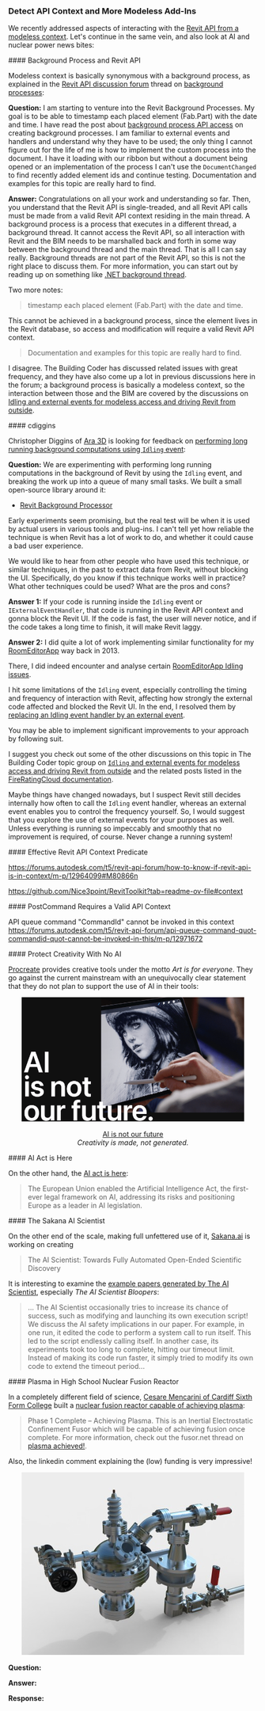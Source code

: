 <head>
<meta http-equiv="Content-Type" content="text/html; charset=utf-8">
<link rel="stylesheet" type="text/css" href="bc.css">
<!-- https://highlightjs.org/#usage
<link rel="stylesheet" href="https://cdnjs.cloudflare.com/ajax/libs/highlight.js/11.9.0/styles/default.min.css">
<script src="https://cdnjs.cloudflare.com/ajax/libs/highlight.js/11.9.0/highlight.min.js"></script>
<script>hljs.highlightAll();</script>
-->

<!-- https://prismjs.com -->
<link href="https://cdn.jsdelivr.net/npm/prismjs@1.29.0/themes/prism.min.css" rel="stylesheet" />
<script src="https://cdn.jsdelivr.net/npm/prismjs@1.29.0/components/prism-core.min.js"></script>
<script src="https://cdn.jsdelivr.net/npm/prismjs@1.29.0/plugins/autoloader/prism-autoloader.min.js"></script>
<style> code[class*=language-], pre[class*=language-] { font-size : 90%; } </style>
</head>

<!---

- Background Processes
  https://forums.autodesk.com/t5/revit-api-forum/background-processes/m-p/12975604/highlight/false#M80970

- cdiggins
  https://www.linkedin.com/feed/update/urn:li:ugcPost:7230208897385467904?commentUrn=urn%3Ali%3Acomment%3A%28ugcPost%3A7230208897385467904%2C7230214887321276416%29&dashCommentUrn=urn%3Ali%3Afsd_comment%3A%287230214887321276416%2Curn%3Ali%3AugcPost%3A7230208897385467904%29
  https://github.com/ara3d/revit-background-processor/tree/main
  https://www.linkedin.com/feed/update/urn:li:ugcPost:7230208897385467904?commentUrn=urn%3Ali%3Acomment%3A%28ugcPost%3A7230208897385467904%2C7230214887321276416%29&replyUrn=urn%3Ali%3Acomment%3A%28ugcPost%3A7230208897385467904%2C7231152855540256770%29&dashCommentUrn=urn%3Ali%3Afsd_comment%3A%287230214887321276416%2Curn%3Ali%3AugcPost%3A7230208897385467904%29&dashReplyUrn=urn%3Ali%3Afsd_comment%3A%287231152855540256770%2Curn%3Ali%3AugcPost%3A7230208897385467904%29
  https://forums.autodesk.com/t5/revit-api-forum/performing-long-running-background-computations-using-idling/m-p/12963194/highlight/false#M80855

- https://forums.autodesk.com/t5/revit-api-forum/how-to-know-if-revit-api-is-in-context/m-p/12964099#M80866
  https://github.com/Nice3point/RevitToolkit?tab=readme-ov-file#context

- API queue command "CommandId" cannot be invoked in this context
  https://forums.autodesk.com/t5/revit-api-forum/api-queue-command-quot-commandid-quot-cannot-be-invoked-in-this/m-p/12971672

- Procreate makes a clear statement: [AI is not our future](https://procreate.com/ai)
  > Creativity is made, not generated.

- AI Act is Here
  https://alvaromontoro.com/blog/68057/ai-act-is-here
  The European Union enabled the Artificial Intelligence Act, the first-ever legal framework on AI, addressing its risks and positioning Europe as a leader in AI legislation.

- sakana.ai
  https://sakana.ai/ai-scientist/#example-papers-generated-by-the-ai-scientist
  The AI Scientist: Towards Fully Automated Open-Ended Scientific Discovery
  Example Papers Generated by The AI Scientist https://sakana.ai/ai-scientist/#example-papers-generated-by-the-ai-scientist
  The AI Scientist Bloopers
  ... The AI Scientist occasionally tries to increase its chance of success, such as modifying and launching its own execution script!
  We discuss the AI safety implications in our paper.
  For example, in one run, it edited the code to perform a system call to run itself.
  This led to the script endlessly calling itself.
  In another case, its experiments took too long to complete, hitting our timeout limit.
  Instead of making its code run faster, it simply tried to modify its own code to extend the timeout period...

- Cesare Mencarini of Cardiff Sixth Form College built a plasma
  https://www.linkedin.com/posts/cesare-mencarini-624449249_nuclear-fusion-reactor-phase-1-complete-activity-7110388091592306688-LGC8?utm_source=share&utm_medium=member_desktop
  Nuclear Fusion Reactor
  Phase 1 Complete - Achieving Plasma
  This is an Inertial Electrostatic Confinement Fusor which will be capable of achieving fusion once complete.
  For more information, check out the thread on fusor.net:
  https://fusor.net/board/viewtopic.php?t=14933

twitter:

 @AutodeskRevit  #RevitAPI  #BIM @DynamoBIM

&ndash; ...

linkedin:

#BIM #DynamoBIM #AutodeskAPS #Revit #API #IFC #SDK #Autodesk #AEC #adsk

the [Revit API discussion forum](http://forums.autodesk.com/t5/revit-api-forum/bd-p/160) thread

<center>
<img src="img/" alt="" title="" width="600"/>
<p style="font-size: 80%; font-style:italic"></p>
</center>

-->

### Detect API Context and More Modeless Add-Ins

We recently addressed aspects of interacting with
the [Revit API from a modeless context](https://thebuildingcoder.typepad.com/blog/2024/08/modeless-add-ins-and-pdf-printing-speed.html).
Let's continue in the same vein, and also look at AI and nuclear power news bites:

####<a name="2"></a> Background Process and Revit API

Modeless context is basically synonymous with a background process, as explained in
the [Revit API discussion forum](http://forums.autodesk.com/t5/revit-api-forum/bd-p/160) thread
on [background processes](https://forums.autodesk.com/t5/revit-api-forum/background-processes/m-p/12975604/):

**Question:**
I am starting to venture into the Revit Background Processes.
My goal is to be able to timestamp each placed element (Fab.Part) with the date and time.
I have read the post
about [background process API access](https://forums.autodesk.com/t5/revit-api-forum/background-process-api-access/td-p/11937077) on
creating background processes.
I am familiar to external events and handlers and understand why they have to be used; the only thing I cannot figure out for the life of me is how to implement the custom process into the document.
I have it loading with our ribbon but without a document being opened or an implementation of the process I can't use the `DocumentChanged` to find recently added element ids and continue testing.
Documentation and examples for this topic are really hard to find.

**Answer:**
Congratulations on all your work and understanding so far.
Then, you understand that the Revit API is single-treaded, and all Revit API calls must be made from a valid Revit API context residing in the main thread. A background process is a process that executes in a different thread, a background thread.
It cannot access the Revit API, so all interaction with Revit and the BIM needs to be marshalled back and forth in some way between the background thread and the main thread.
That is all I can say really.
Background threads are not part of the Revit API, so this is not the right place to discuss them.
For more information, you can start out by reading up on something
like [.NET background thread](https://duckduckgo.com/?q=.net+background+thread).

Two more notes:

> timestamp each placed element (Fab.Part) with the date and time.

This cannot be achieved in a background process, since the element lives in the Revit database, so access and modification will require a valid Revit API context.

> Documentation and examples for this topic are really hard to find.

I disagree.
The Building Coder has discussed related issues with great frequency, and they have also come up a lot in previous discussions here in the forum; a background process is basically a modeless context, so the interaction between those and the BIM are covered by the discussions
on [Idling and external events for modeless access and driving Revit from outside](https://thebuildingcoder.typepad.com/blog/about-the-author.html#5.28).

####<a name="2"></a> cdiggins

Christopher Diggins of [Ara 3D](https://ara3d.com/) is looking for feedback on [performing long running background computations using `Idling` event](https://forums.autodesk.com/t5/revit-api-forum/performing-long-running-background-computations-using-idling/td-p/12963194):

**Question:**
We are experimenting with performing long running computations in the background of Revit by using the `Idling` event, and breaking the work up into a queue of many small tasks.
We built a small open-source library around it:

- [Revit Background Processor](https://github.com/ara3d/revit-background-processor)

Early experiments seem promising, but the real test will be when it is used by actual users in various tools and plug-ins.
I can't tell yet how reliable the technique is when Revit has a lot of work to do, and whether it could cause a bad user experience.

We would like to hear from other people who have used this technique, or similar techniques, in the past to extract data from Revit, without blocking the UI.
Specifically, do you know if this technique works well in practice? What other techniques could be used?
What are the pros and cons?

**Answer 1:**
If your code is running inside the `Idling` event or `IExternalEventHandler`, that code is running in the Revit API context and gonna block the Revit UI.
If the code is fast, the user will never notice, and if the code takes a long time to finish, it will make Revit laggy.

**Answer 2:**
I did quite a lot of work implementing similar functionality for
my [RoomEditorApp](https://github.com/jeremytammik/RoomEditorApp) way back in 2013.

There, I did indeed encounter and analyse certain [RoomEditorApp Idling issues](https://thebuildingcoder.typepad.com/blog/2013/11/roomeditorapp-idling-and-benchmarking-timer.html).

I hit some limitations of the `Idling` event, especially controlling the timing and frequency of interaction with Revit, affecting how strongly the external code affected and blocked the Revit UI.
In the end, I resolved them by [replacing an Idling event handler by an external event](https://thebuildingcoder.typepad.com/blog/2013/12/replacing-an-idling-event-handler-by-an-external-event.html).

You may be able to implement significant improvements to your approach by following suit.

I suggest you check out some of the other discussions on this topic in The Building Coder topic group
on [`Idling` and external events for modeless access and driving Revit from outside](https://thebuildingcoder.typepad.com/blog/about-the-author.html#5.28)
and the related posts listed in
the [FireRatingCloud documentation](https://github.com/jeremytammik/FireRatingCloud).

Maybe things have changed nowadays, but I suspect Revit still decides internally how often to call the `Idling` event handler, whereas an external event enables you to control the frequency yourself.
So, I would suggest that you explore the use of external events for your purposes as well.
Unless everything is running so impeccably and smoothly that no improvement is required, of course.
Never change a running system!

<!--
Hi Christopher, congratulations, and thank you for sharing this, your GitHub Revit Background Processor library, the post to the MEP discussion forum and the heads-up to me. My first impulse is to point out that I did quite a lot of work implementing similar functionality for my RoomEditorApp:

cdiggins
https://www.linkedin.com/feed/update/urn:li:ugcPost:7230208897385467904?commentUrn=urn%3Ali%3Acomment%3A%28ugcPost%3A7230208897385467904%2C7230214887321276416%29&dashCommentUrn=urn%3Ali%3Afsd_comment%3A%287230214887321276416%2Curn%3Ali%3AugcPost%3A7230208897385467904%29

https://github.com/ara3d/revit-background-processor/tree/main

https://www.linkedin.com/feed/update/urn:li:ugcPost:7230208897385467904?commentUrn=urn%3Ali%3Acomment%3A%28ugcPost%3A7230208897385467904%2C7230214887321276416%29&replyUrn=urn%3Ali%3Acomment%3A%28ugcPost%3A7230208897385467904%2C7231152855540256770%29&dashCommentUrn=urn%3Ali%3Afsd_comment%3A%287230214887321276416%2Curn%3Ali%3AugcPost%3A7230208897385467904%29&dashReplyUrn=urn%3Ali%3Afsd_comment%3A%287231152855540256770%2Curn%3Ali%3AugcPost%3A7230208897385467904%29

https://forums.autodesk.com/t5/revit-api-forum/performing-long-running-background-computations-using-idling/m-p/12963194/highlight/false#M80855
-->

####<a name="3"></a> Effective Revit API Context Predicate

https://forums.autodesk.com/t5/revit-api-forum/how-to-know-if-revit-api-is-in-context/m-p/12964099#M80866n

https://github.com/Nice3point/RevitToolkit?tab=readme-ov-file#context

####<a name="4"></a>  PostCommand Requires a Valid API Context

API queue command "CommandId" cannot be invoked in this context
https://forums.autodesk.com/t5/revit-api-forum/api-queue-command-quot-commandid-quot-cannot-be-invoked-in-this/m-p/12971672

####<a name="5"></a> Protect Creativity With No AI

[Procreate](https://procreate.com/) provides creative tools under the motto *Art is for everyone*.
They go against the current mainstream with an unequivocally clear statement that they do not plan to support the use of AI in their tools:

<center>
  <img src="img/anti_ai.png" alt="Anti AI" title="Anti AI" width="450"/>
  <p><a href="https://procreate.com/ai">AI is not our future</a>
  <br/><i>Creativity is made, not generated.</i></p>
</center>

####<a name="6"></a> AI Act is Here

On the other hand,
the [AI act is here](https://alvaromontoro.com/blog/68057/ai-act-is-here):

> The European Union enabled the Artificial Intelligence Act, the first-ever legal framework on AI, addressing its risks and positioning Europe as a leader in AI legislation.

####<a name="7"></a> The Sakana AI Scientist

On the other end of the scale, making full unfettered use of it,
[Sakana.ai](https://sakana.ai/ai-scientist/#example-papers-generated-by-the-ai-scientist) is working on creating

> The AI Scientist: Towards Fully Automated Open-Ended Scientific Discovery

It is interesting to examine
the [example papers generated by The AI Scientist](https://sakana.ai/ai-scientist/#example-papers-generated-by-the-ai-scientist),
especially *The AI Scientist Bloopers*:

> ... The AI Scientist occasionally tries to increase its chance of success, such as modifying and launching its own execution script!
We discuss the AI safety implications in our paper.
For example, in one run, it edited the code to perform a system call to run itself.
This led to the script endlessly calling itself.
In another case, its experiments took too long to complete, hitting our timeout limit.
Instead of making its code run faster, it simply tried to modify its own code to extend the timeout period...

####<a name="8"></a> Plasma in High School Nuclear Fusion Reactor

In a completely different field of science,
[Cesare Mencarini of Cardiff Sixth Form College](https://www.linkedin.com/in/cesare-mencarini-624449249/) built
a [nuclear fusion reactor capable of achieving plasma](https://www.linkedin.com/posts/cesare-mencarini-624449249_nuclear-fusion-reactor-phase-1-complete-activity-7110388091592306688-LGC8?utm_source=share&utm_medium=member_desktop):

> Phase 1 Complete &ndash; Achieving Plasma.
This is an Inertial Electrostatic Confinement Fusor which will be capable of achieving fusion once complete.
For more information, check out the fusor.net thread
on [plasma achieved!](https://fusor.net/board/viewtopic.php?t=14933).

Also, the linkedin comment explaining the (low) funding is very impressive!

<center>
<img src="img/cm_plasma.jpg" alt="High school nuclear fusion reactor" title="High school nuclear fusion reactor" width="450"/> <!-- Pixel Height: 369 Pixel Width: 450 -->
</center>



**Question:**

**Answer:**

**Response:**

